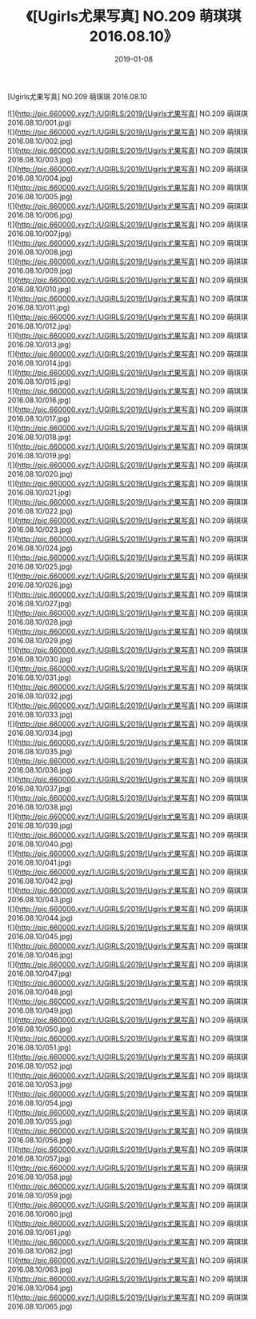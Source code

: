 ﻿---
layout: post
title:  《[Ugirls尤果写真] NO.209 萌琪琪 2016.08.10》
date:   2019-01-08
img: http://pic.660000.xyz/1:/UGIRLS/2019/[Ugirls尤果写真] NO.209 萌琪琪 2016.08.10/000.jpg
categories: [美女, 清纯, 唯美]
---

[Ugirls尤果写真] NO.209 萌琪琪 2016.08.10

 ![](http://pic.660000.xyz/1:/UGIRLS/2019/[Ugirls尤果写真] NO.209 萌琪琪 2016.08.10/001.jpg) <br>![](http://pic.660000.xyz/1:/UGIRLS/2019/[Ugirls尤果写真] NO.209 萌琪琪 2016.08.10/002.jpg) <br>![](http://pic.660000.xyz/1:/UGIRLS/2019/[Ugirls尤果写真] NO.209 萌琪琪 2016.08.10/003.jpg) <br>![](http://pic.660000.xyz/1:/UGIRLS/2019/[Ugirls尤果写真] NO.209 萌琪琪 2016.08.10/004.jpg) <br>![](http://pic.660000.xyz/1:/UGIRLS/2019/[Ugirls尤果写真] NO.209 萌琪琪 2016.08.10/005.jpg) <br>![](http://pic.660000.xyz/1:/UGIRLS/2019/[Ugirls尤果写真] NO.209 萌琪琪 2016.08.10/006.jpg) <br>![](http://pic.660000.xyz/1:/UGIRLS/2019/[Ugirls尤果写真] NO.209 萌琪琪 2016.08.10/007.jpg) <br>![](http://pic.660000.xyz/1:/UGIRLS/2019/[Ugirls尤果写真] NO.209 萌琪琪 2016.08.10/008.jpg) <br>![](http://pic.660000.xyz/1:/UGIRLS/2019/[Ugirls尤果写真] NO.209 萌琪琪 2016.08.10/009.jpg) <br>![](http://pic.660000.xyz/1:/UGIRLS/2019/[Ugirls尤果写真] NO.209 萌琪琪 2016.08.10/010.jpg) <br>![](http://pic.660000.xyz/1:/UGIRLS/2019/[Ugirls尤果写真] NO.209 萌琪琪 2016.08.10/011.jpg) <br>![](http://pic.660000.xyz/1:/UGIRLS/2019/[Ugirls尤果写真] NO.209 萌琪琪 2016.08.10/012.jpg) <br>![](http://pic.660000.xyz/1:/UGIRLS/2019/[Ugirls尤果写真] NO.209 萌琪琪 2016.08.10/013.jpg) <br>![](http://pic.660000.xyz/1:/UGIRLS/2019/[Ugirls尤果写真] NO.209 萌琪琪 2016.08.10/014.jpg) <br>![](http://pic.660000.xyz/1:/UGIRLS/2019/[Ugirls尤果写真] NO.209 萌琪琪 2016.08.10/015.jpg) <br>![](http://pic.660000.xyz/1:/UGIRLS/2019/[Ugirls尤果写真] NO.209 萌琪琪 2016.08.10/016.jpg) <br>![](http://pic.660000.xyz/1:/UGIRLS/2019/[Ugirls尤果写真] NO.209 萌琪琪 2016.08.10/017.jpg) <br>![](http://pic.660000.xyz/1:/UGIRLS/2019/[Ugirls尤果写真] NO.209 萌琪琪 2016.08.10/018.jpg) <br>![](http://pic.660000.xyz/1:/UGIRLS/2019/[Ugirls尤果写真] NO.209 萌琪琪 2016.08.10/019.jpg) <br>![](http://pic.660000.xyz/1:/UGIRLS/2019/[Ugirls尤果写真] NO.209 萌琪琪 2016.08.10/020.jpg) <br>![](http://pic.660000.xyz/1:/UGIRLS/2019/[Ugirls尤果写真] NO.209 萌琪琪 2016.08.10/021.jpg) <br>![](http://pic.660000.xyz/1:/UGIRLS/2019/[Ugirls尤果写真] NO.209 萌琪琪 2016.08.10/022.jpg) <br>![](http://pic.660000.xyz/1:/UGIRLS/2019/[Ugirls尤果写真] NO.209 萌琪琪 2016.08.10/023.jpg) <br>![](http://pic.660000.xyz/1:/UGIRLS/2019/[Ugirls尤果写真] NO.209 萌琪琪 2016.08.10/024.jpg) <br>![](http://pic.660000.xyz/1:/UGIRLS/2019/[Ugirls尤果写真] NO.209 萌琪琪 2016.08.10/025.jpg) <br>![](http://pic.660000.xyz/1:/UGIRLS/2019/[Ugirls尤果写真] NO.209 萌琪琪 2016.08.10/026.jpg) <br>![](http://pic.660000.xyz/1:/UGIRLS/2019/[Ugirls尤果写真] NO.209 萌琪琪 2016.08.10/027.jpg) <br>![](http://pic.660000.xyz/1:/UGIRLS/2019/[Ugirls尤果写真] NO.209 萌琪琪 2016.08.10/028.jpg) <br>![](http://pic.660000.xyz/1:/UGIRLS/2019/[Ugirls尤果写真] NO.209 萌琪琪 2016.08.10/029.jpg) <br>![](http://pic.660000.xyz/1:/UGIRLS/2019/[Ugirls尤果写真] NO.209 萌琪琪 2016.08.10/030.jpg) <br>![](http://pic.660000.xyz/1:/UGIRLS/2019/[Ugirls尤果写真] NO.209 萌琪琪 2016.08.10/031.jpg) <br>![](http://pic.660000.xyz/1:/UGIRLS/2019/[Ugirls尤果写真] NO.209 萌琪琪 2016.08.10/032.jpg) <br>![](http://pic.660000.xyz/1:/UGIRLS/2019/[Ugirls尤果写真] NO.209 萌琪琪 2016.08.10/033.jpg) <br>![](http://pic.660000.xyz/1:/UGIRLS/2019/[Ugirls尤果写真] NO.209 萌琪琪 2016.08.10/034.jpg) <br>![](http://pic.660000.xyz/1:/UGIRLS/2019/[Ugirls尤果写真] NO.209 萌琪琪 2016.08.10/035.jpg) <br>![](http://pic.660000.xyz/1:/UGIRLS/2019/[Ugirls尤果写真] NO.209 萌琪琪 2016.08.10/036.jpg) <br>![](http://pic.660000.xyz/1:/UGIRLS/2019/[Ugirls尤果写真] NO.209 萌琪琪 2016.08.10/037.jpg) <br>![](http://pic.660000.xyz/1:/UGIRLS/2019/[Ugirls尤果写真] NO.209 萌琪琪 2016.08.10/038.jpg) <br>![](http://pic.660000.xyz/1:/UGIRLS/2019/[Ugirls尤果写真] NO.209 萌琪琪 2016.08.10/039.jpg) <br>![](http://pic.660000.xyz/1:/UGIRLS/2019/[Ugirls尤果写真] NO.209 萌琪琪 2016.08.10/040.jpg) <br>![](http://pic.660000.xyz/1:/UGIRLS/2019/[Ugirls尤果写真] NO.209 萌琪琪 2016.08.10/041.jpg) <br>![](http://pic.660000.xyz/1:/UGIRLS/2019/[Ugirls尤果写真] NO.209 萌琪琪 2016.08.10/042.jpg) <br>![](http://pic.660000.xyz/1:/UGIRLS/2019/[Ugirls尤果写真] NO.209 萌琪琪 2016.08.10/043.jpg) <br>![](http://pic.660000.xyz/1:/UGIRLS/2019/[Ugirls尤果写真] NO.209 萌琪琪 2016.08.10/044.jpg) <br>![](http://pic.660000.xyz/1:/UGIRLS/2019/[Ugirls尤果写真] NO.209 萌琪琪 2016.08.10/045.jpg) <br>![](http://pic.660000.xyz/1:/UGIRLS/2019/[Ugirls尤果写真] NO.209 萌琪琪 2016.08.10/046.jpg) <br>![](http://pic.660000.xyz/1:/UGIRLS/2019/[Ugirls尤果写真] NO.209 萌琪琪 2016.08.10/047.jpg) <br>![](http://pic.660000.xyz/1:/UGIRLS/2019/[Ugirls尤果写真] NO.209 萌琪琪 2016.08.10/048.jpg) <br>![](http://pic.660000.xyz/1:/UGIRLS/2019/[Ugirls尤果写真] NO.209 萌琪琪 2016.08.10/049.jpg) <br>![](http://pic.660000.xyz/1:/UGIRLS/2019/[Ugirls尤果写真] NO.209 萌琪琪 2016.08.10/050.jpg) <br>![](http://pic.660000.xyz/1:/UGIRLS/2019/[Ugirls尤果写真] NO.209 萌琪琪 2016.08.10/051.jpg) <br>![](http://pic.660000.xyz/1:/UGIRLS/2019/[Ugirls尤果写真] NO.209 萌琪琪 2016.08.10/052.jpg) <br>![](http://pic.660000.xyz/1:/UGIRLS/2019/[Ugirls尤果写真] NO.209 萌琪琪 2016.08.10/053.jpg) <br>![](http://pic.660000.xyz/1:/UGIRLS/2019/[Ugirls尤果写真] NO.209 萌琪琪 2016.08.10/054.jpg) <br>![](http://pic.660000.xyz/1:/UGIRLS/2019/[Ugirls尤果写真] NO.209 萌琪琪 2016.08.10/055.jpg) <br>![](http://pic.660000.xyz/1:/UGIRLS/2019/[Ugirls尤果写真] NO.209 萌琪琪 2016.08.10/056.jpg) <br>![](http://pic.660000.xyz/1:/UGIRLS/2019/[Ugirls尤果写真] NO.209 萌琪琪 2016.08.10/057.jpg) <br>![](http://pic.660000.xyz/1:/UGIRLS/2019/[Ugirls尤果写真] NO.209 萌琪琪 2016.08.10/058.jpg) <br>![](http://pic.660000.xyz/1:/UGIRLS/2019/[Ugirls尤果写真] NO.209 萌琪琪 2016.08.10/059.jpg) <br>![](http://pic.660000.xyz/1:/UGIRLS/2019/[Ugirls尤果写真] NO.209 萌琪琪 2016.08.10/060.jpg) <br>![](http://pic.660000.xyz/1:/UGIRLS/2019/[Ugirls尤果写真] NO.209 萌琪琪 2016.08.10/061.jpg) <br>![](http://pic.660000.xyz/1:/UGIRLS/2019/[Ugirls尤果写真] NO.209 萌琪琪 2016.08.10/062.jpg) <br>![](http://pic.660000.xyz/1:/UGIRLS/2019/[Ugirls尤果写真] NO.209 萌琪琪 2016.08.10/063.jpg) <br>![](http://pic.660000.xyz/1:/UGIRLS/2019/[Ugirls尤果写真] NO.209 萌琪琪 2016.08.10/064.jpg) <br>![](http://pic.660000.xyz/1:/UGIRLS/2019/[Ugirls尤果写真] NO.209 萌琪琪 2016.08.10/065.jpg) <br>